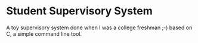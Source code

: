 # Student Supervisory System
A toy supervisory system done when I was a college freshman ;-) based on C, a simple command line tool.
